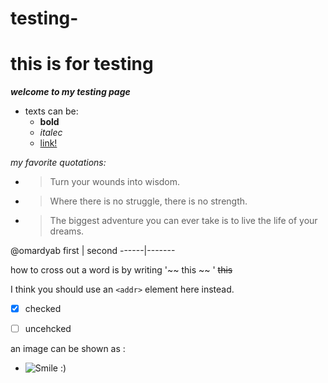 # testing-
# this is for testing

***welcome to my testing page***
- texts can be: 
  - **bold** 
  - *italec*
  - [link!](https://omardyab.github.io/reading-notes/)
 
 *my favorite quotations:*
- > Turn your wounds into wisdom.
- > Where there is no struggle, there is no strength.
- > The biggest adventure you can ever take is to live the life of your dreams.

@omardyab
first | second 
------|-------

how to cross out a word is by writing '~~ this ~~ ' ~~this~~


I think you should use an
`<addr>` element here instead.

- [x]  checked
- [ ]  uncehcked




an image can be shown as : 
- ![Smile :) ](https://i.pinimg.com/originals/e7/73/04/e77304b6a983b6f11ac0c3f88669f4db.jpg)
